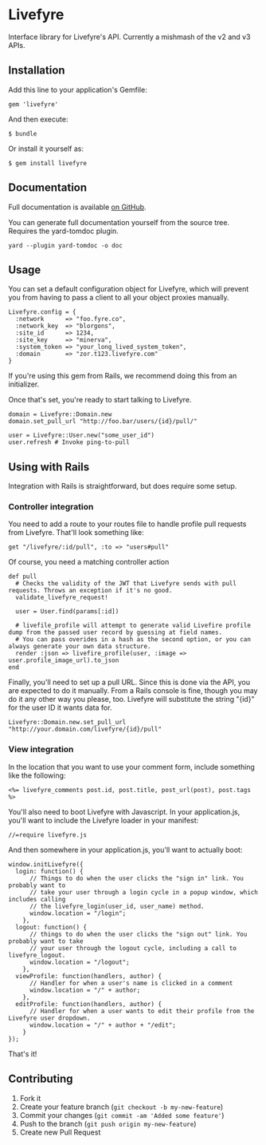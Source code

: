 # Livefyre

Interface library for Livefyre's API. Currently a mishmash of the v2 and v3 APIs.

## Installation

Add this line to your application's Gemfile:

    gem 'livefyre'

And then execute:

    $ bundle

Or install it yourself as:

    $ gem install livefyre

## Documentation

Full documentation is available [on GitHub](http://mashable.github.com/livefyre/).

You can generate full documentation yourself from the source tree. Requires the yard-tomdoc plugin.

    yard --plugin yard-tomdoc -o doc

## Usage

You can set a default configuration object for Livefyre, which will prevent you from having to pass a client to
all your object proxies manually.

    Livefyre.config = {
      :network      => "foo.fyre.co",
      :network_key  => "blorgons",
      :site_id      => 1234,
      :site_key     => "minerva",
      :system_token => "your_long_lived_system_token",
      :domain       => "zor.t123.livefyre.com"
    }

If you're using this gem from Rails, we recommend doing this from an initializer.

Once that's set, you're ready to start talking to Livefyre.

    domain = Livefyre::Domain.new
    domain.set_pull_url "http://foo.bar/users/{id}/pull/"

    user = Livefyre::User.new("some_user_id")
    user.refresh # Invoke ping-to-pull

## Using with Rails

Integration with Rails is straightforward, but does require some setup.

### Controller integration

You need to add a route to your routes file to handle profile pull requests from Livefyre. That'll look something like:

    get "/livefyre/:id/pull", :to => "users#pull"

Of course, you need a matching controller action

    def pull
      # Checks the validity of the JWT that Livefyre sends with pull requests. Throws an exception if it's no good.
      validate_livefyre_request!

      user = User.find(params[:id])

      # livefile_profile will attempt to generate valid Livefire profile dump from the passed user record by guessing at field names.
      # You can pass overides in a hash as the second option, or you can always generate your own data structure.
      render :json => livefire_profile(user, :image => user.profile_image_url).to_json
    end

Finally, you'll need to set up a pull URL. Since this is done via the API, you are expected to do it manually. From a Rails console is fine, though
you may do it any other way you please, too. Livefyre will substitute the string "{id}" for the user ID it wants data for.

    Livefyre::Domain.new.set_pull_url "http://your.domain.com/livefyre/{id}/pull"

### View integration


In the location that you want to use your comment form, include something like the following:

    <%= livefyre_comments post.id, post.title, post_url(post), post.tags %>

You'll also need to boot Livefyre with Javascript. In your application.js, you'll want to include the Livefyre loader in your manifest:

    //=require livefyre.js

And then somewhere in your application.js, you'll want to actually boot:

    window.initLivefyre({
      login: function() {
          // Things to do when the user clicks the "sign in" link. You probably want to
          // take your user through a login cycle in a popup window, which includes calling
          // the livefyre_login(user_id, user_name) method.
          window.location = "/login";
        },
      logout: function() {
          // things to do when the user clicks the "sign out" link. You probably want to take
          // your user through the logout cycle, including a call to livefyre_logout.
          window.location = "/logout";
        },
      viewProfile: function(handlers, author) {
          // Handler for when a user's name is clicked in a comment
          window.location = "/" + author;
        },
      editProfile: function(handlers, author) {
          // Handler for when a user wants to edit their profile from the Livefyre user dropdown.
          window.location = "/" + author + "/edit";
        }
    });

That's it!

## Contributing

1. Fork it
2. Create your feature branch (`git checkout -b my-new-feature`)
3. Commit your changes (`git commit -am 'Added some feature'`)
4. Push to the branch (`git push origin my-new-feature`)
5. Create new Pull Request
